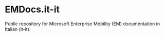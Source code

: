 # EMDocs.it-it
Public repository for Microsoft Enterprise Mobility (EM) documentation in Italian (it-it).
